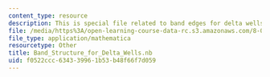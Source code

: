 ```yaml
---
content_type: resource
description: This is special file related to band edges for delta wells.
file: /media/https%3A/open-learning-course-data-rc.s3.amazonaws.com/8-04-quantum-physics-i-spring-2013/f0522ccc634339961b53b48f66f7d059_Band_Structure_for_Delta_Wells.nb
file_type: application/mathematica
resourcetype: Other
title: Band_Structure_for_Delta_Wells.nb
uid: f0522ccc-6343-3996-1b53-b48f66f7d059
---
```

